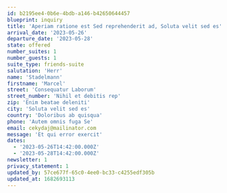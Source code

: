 ```yaml
---
id: b2195ee4-0b6e-4bdb-a146-b42650644457
blueprint: inquiry
title: 'Aperiam ratione est Sed reprehenderit ad, Soluta velit sed es'
arrival_date: '2023-05-26'
departure_date: '2023-05-28'
state: offered
number_suites: 1
number_guests: 1
suite_type: friends-suite
salutation: 'Herr'
name: 'Stadelmann'
firstname: 'Marcel'
street: 'Consequatur Laborum'
street_number: 'Nihil et debitis rep'
zip: 'Enim beatae deleniti'
city: 'Soluta velit sed es'
country: 'Doloribus ab quisqua'
phone: 'Autem omnis fuga Se'
email: cekydaj@mailinator.com
message: 'Et qui error exercit'
dates:
  - '2023-05-26T14:42:00.000Z'
  - '2023-05-28T14:42:00.000Z'
newsletter: 1
privacy_statement: 1
updated_by: 57ce677f-65c0-4ee0-bc33-c4255edf305b
updated_at: 1682693113
---
```

